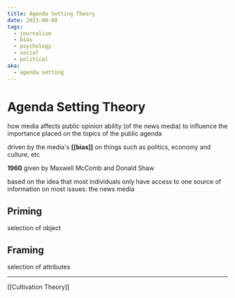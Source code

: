 ```yaml
---
title: Agenda Setting Theory
date: 2023-08-08
tags:
  - journalism
  - bias
  - psychology
  - social
  - political
aka:
  - agenda setting
---
```

# Agenda Setting Theory

how media affects public opinion
ability (of the news media) to influence the importance placed on the topics of the public agenda

driven by the media's **[[bias]]** on things such as politics, economy and culture, etc

**1960**
given by Maxwell McComb and Donald Shaw

based on the idea that most individuals only have access to one source of information on most issues: the news media
## Priming
selection of object
## Framing
selection of attributes

---
[[Cultivation Theory]]